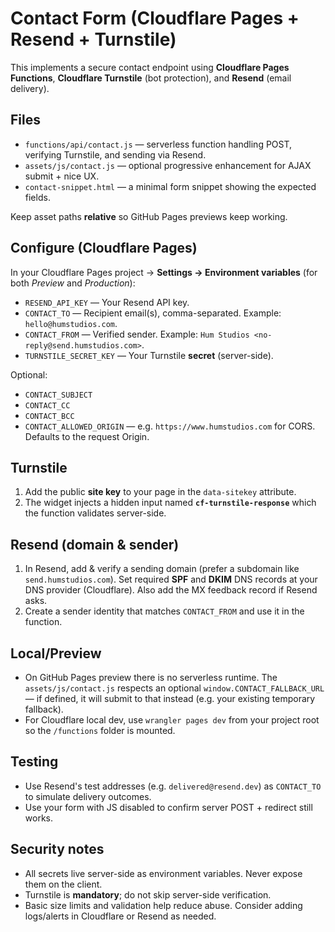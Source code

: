 # Contact Form (Cloudflare Pages + Resend + Turnstile)

This implements a secure contact endpoint using **Cloudflare Pages Functions**, **Cloudflare Turnstile** (bot protection), and **Resend** (email delivery).

## Files

- `functions/api/contact.js` — serverless function handling POST, verifying Turnstile, and sending via Resend.
- `assets/js/contact.js` — optional progressive enhancement for AJAX submit + nice UX.
- `contact-snippet.html` — a minimal form snippet showing the expected fields.

Keep asset paths **relative** so GitHub Pages previews keep working.

## Configure (Cloudflare Pages)

In your Cloudflare Pages project → **Settings → Environment variables** (for both *Preview* and *Production*):

- `RESEND_API_KEY` — Your Resend API key.
- `CONTACT_TO` — Recipient email(s), comma-separated. Example: `hello@humstudios.com`.
- `CONTACT_FROM` — Verified sender. Example: `Hum Studios <no-reply@send.humstudios.com>`.
- `TURNSTILE_SECRET_KEY` — Your Turnstile **secret** (server-side).

Optional:
- `CONTACT_SUBJECT`
- `CONTACT_CC`
- `CONTACT_BCC`
- `CONTACT_ALLOWED_ORIGIN` — e.g. `https://www.humstudios.com` for CORS. Defaults to the request Origin.

## Turnstile

1. Add the public **site key** to your page in the `data-sitekey` attribute.
2. The widget injects a hidden input named **`cf-turnstile-response`** which the function validates server-side.

## Resend (domain & sender)

1. In Resend, add & verify a sending domain (prefer a subdomain like `send.humstudios.com`). Set required **SPF** and **DKIM** DNS records at your DNS provider (Cloudflare). Also add the MX feedback record if Resend asks.
2. Create a sender identity that matches `CONTACT_FROM` and use it in the function.

## Local/Preview

- On GitHub Pages preview there is no serverless runtime. The `assets/js/contact.js` respects an optional `window.CONTACT_FALLBACK_URL` — if defined, it will submit to that instead (e.g. your existing temporary fallback).
- For Cloudflare local dev, use `wrangler pages dev` from your project root so the `/functions` folder is mounted.

## Testing

- Use Resend's test addresses (e.g. `delivered@resend.dev`) as `CONTACT_TO` to simulate delivery outcomes.
- Use your form with JS disabled to confirm server POST + redirect still works.

## Security notes

- All secrets live server-side as environment variables. Never expose them on the client.
- Turnstile is **mandatory**; do not skip server-side verification.
- Basic size limits and validation help reduce abuse. Consider adding logs/alerts in Cloudflare or Resend as needed.

